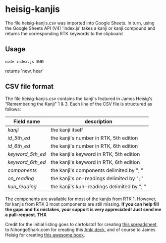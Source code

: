 # heisig-kanjis
The file heisig-kanjis.csv was imported into Google Sheets.  In turn, using the Google Sheets API (V4) 'index.js' takes
a kanji or kanji compound and returns the corresponding RTK keywords to the clipboard

## Usage
    node index.js 新聞
returns 'new, hear'

## CSV file format
The file heisig-kanjis.csv contains the kanji's featured in James Heisig's "Remembering the Kanji" 1 & 3.
Each line of the CSV file is structured as follows:

Field name | description
--- | ---
*kanji* | the kanji itself
*id_5th_ed* | the kanji's number in RTK, 5th edition
*id_6th_ed* | the kanji's number in RTK, 6th edition
*keyword_5th_ed* | the kanji's keyword in RTK, 5th edition
*keyword_6th_ed* | the kanji's keyword in RTK, 6th edition
*components* | the kanji's components delimited by "; "
*on_reading* | the kanji's on-readings delimited by "; "
*kun_reading* | the kanji's kun-readings delimited by "; "

The components are available for most of the kanjis from RTK 1. However, for kanjis from RTK 3 most components are still missing.
**If you can help fill the gaps and fix mistakes, your support is very appreciated! Just send me a pull-request. THX** 

Credit for the initial listing goes to chrtokstd1 for creating [this spreadsheet](https://docs.google.com/spreadsheets/d/1Z0BUSie8wh0JqlUejezs3EqauJuF-zKEomOQnqm9J08/edit), to NihongoShark.com for creating this [Anki deck](https://ankiweb.net/shared/info/1956010956), and of course to James Heisig for creating [this awesome book](https://www.amazon.com/Remembering-Kanji-Complete-Japanese-Characters/dp/0824835921/ref=la_B000APGVBC_1_1?s=books&ie=UTF8&qid=1476214609&sr=1-1).
